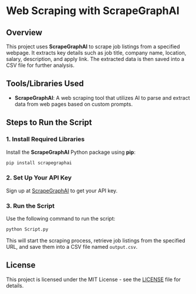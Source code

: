 
# Web Scraping with ScrapeGraphAI

 
## Overview
This project uses **ScrapeGraphAI** to scrape job listings from a specified webpage. It extracts key details such as job title, company name, location, salary, description, and apply link. The extracted data is then saved into a CSV file for further analysis.



## Tools/Libraries Used
- **ScrapeGraphAI**: A web scraping tool that utilizes AI to parse and extract data from web pages based on custom prompts.



## Steps to Run the Script

### 1. Install Required Libraries
Install the **ScrapeGraphAI** Python package using **pip**:

```bash
pip install scrapegraphai
```

### 2. Set Up Your API Key
Sign up at [ScrapeGraphAI](https://scrapegraphai.com/) to get your API key.

### 3. Run the Script
Use the following command to run the script:

```bash
python Script.py
```

This will start the scraping process, retrieve job listings from the specified URL, and save them into a CSV file named `output.csv`.



## License
This project is licensed under the MIT License - see the [LICENSE](LICENSE) file for details.
